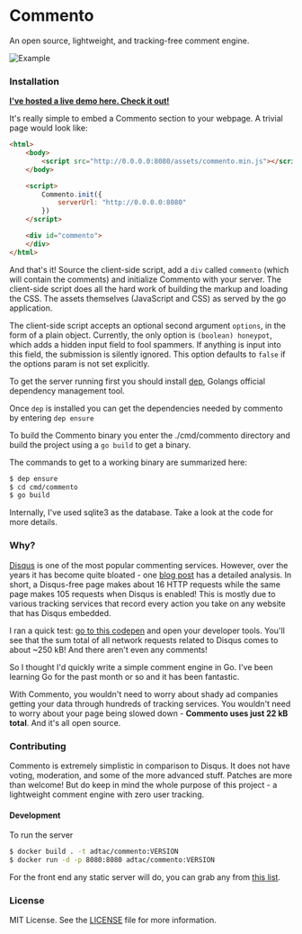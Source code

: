 # Commento

An open source, lightweight, and tracking-free comment engine.

![Example](https://cloud.githubusercontent.com/assets/7521600/25356132/d00013e0-2956-11e7-8dba-772a8040ae0c.png)

### Installation

**[I've hosted a live demo here. Check it out!](https://adtac.github.io/commento/example/demo.html)**

It's really simple to embed a Commento section to your webpage. A trivial page would look like:

```html
<html>
    <body>
        <script src="http://0.0.0.0:8080/assets/commento.min.js"></script>
    </body>

    <script>
        Commento.init({
            serverUrl: "http://0.0.0.0:8080"
        })
    </script>

    <div id="commento">
    </div>
</html>
```

And that's it! Source the client-side script, add a `div` called `commento` (which will contain the comments) and initialize Commento with your server. The client-side script does all the hard work of building the markup and loading the CSS. The assets themselves (JavaScript and CSS) as served by the go application.

The client-side script accepts an optional second argument `options`, in the form of a plain object. Currently, the only option is `(boolean) honeypot`, which adds a hidden input field to fool spammers. If anything is input into this field, the submission is silently ignored. This option defaults to `false` if the options param is not set explicitly.

To get the server running first you should install [dep](https://github.com/golang/dep), Golangs official dependency management tool.

Once `dep` is installed you can get the dependencies needed by commento by entering `dep ensure`

To build the Commento binary you enter the ./cmd/commento directory and build the project using a `go build` to get a binary. 

The commands to get to a working binary are summarized here:

```bash
$ dep ensure
$ cd cmd/commento
$ go build
```

Internally, I've used sqlite3 as the database. Take a look at the code for more details.

### Why?

[Disqus](https://disqus.com/) is one of the most popular commenting services. However, over the years it has become quite bloated - one [blog post](http://donw.io/post/github-comments/) has a detailed analysis. In short, a Disqus-free page makes about 16 HTTP requests while the same page makes 105 requests when Disqus is enabled! This is mostly due to various tracking services that record every action you take on any website that has Disqus embedded.

I ran a quick test: [go to this codepen](https://codepen.io/ryanbelisle/full/AwLgu/) and open your developer tools. You'll see that the sum total of all network requests related to Disqus comes to about ~250 kB! And there aren't even any comments!

So I thought I'd quickly write a simple comment engine in Go. I've been learning Go for the past month or so and it has been fantastic.

With Commento, you wouldn't need to worry about shady ad companies getting your data through hundreds of tracking services. You wouldn't need to worry about your page being slowed down - **Commento uses just 22 kB total**. And it's all open source.

### Contributing

Commento is extremely simplistic in comparison to Disqus. It does not have voting, moderation, and some of the more advanced stuff. Patches are more than welcome! But do keep in mind the whole purpose of this project - a lightweight comment engine with zero user tracking.

#### Development

To run the server

```bash
$ docker build . -t adtac/commento:VERSION
$ docker run -d -p 8080:8080 adtac/commento:VERSION
```

For the front end any static server will do, you can grab any from [this list](https://gist.github.com/willurd/5720255).

### License

MIT License. See the [LICENSE](LICENSE) file for more information.
